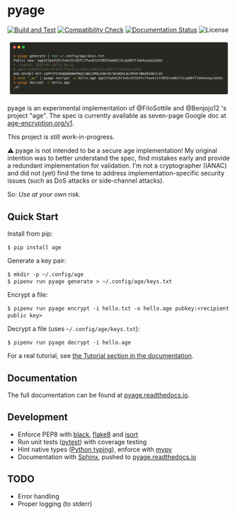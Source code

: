 # pyage

[![Build and Test](https://github.com/jojonas/pyage/workflows/Build%20and%20Test/badge.svg)](https://github.com/jojonas/pyage/actions?workflow=Build+and+Test)
[![Compatibility Check](https://github.com/jojonas/pyage/workflows/Compatibility%20with%20FiloSottile/age/badge.svg)](https://github.com/jojonas/pyage/actions?workflow=Compatibility%20with%20FiloSottile/age)
[![Documentation Status](https://readthedocs.org/projects/pyage/badge/?version=latest)](https://pyage.readthedocs.io/en/latest/?badge=latest)
![License](https://img.shields.io/github/license/jojonas/pyage)

![pyage screenshot](https://raw.githubusercontent.com/jojonas/pyage/master/docs/source/_static/carbon.png)

pyage is an experimental implementation of @FiloSottile and @Benjojo12 's project "age".
The spec is currently available as seven-page Google doc at [age-encryption.org/v1](https://age-encryption.org/v1).

This project is still work-in-progress.

⚠️ pyage is not intended to be a secure age implementation!
My original intention was to better understand the spec, find mistakes early and provide a redundant implementation for validation. I'm not a cryptographer (IANAC) and did not (yet) find the time to address  implementation-specific security issues (such as DoS attacks or side-channel attacks).

So:
*Use at your own risk.*

## Quick Start
Install from pip:

    $ pip install age

Generate a key pair:

    $ mkdir -p ~/.config/age
    $ pipenv run pyage generate > ~/.config/age/keys.txt

Encrypt a file:

    $ pipenv run pyage encrypt -i hello.txt -o hello.age pubkey:<recipient public key>

Decrypt a file (uses `~/.config/age/keys.txt`):

    $ pipenv run pyage decrypt -i hello.age

For a real tutorial, see [the Tutorial section in the documentation](https://pyage.readthedocs.io/en/latest/tutorials.html).

## Documentation
The full documentation can be found at [pyage.readthedocs.io](https://pyage.readthedocs.io/en/latest/index.html).

## Development
* Enforce PEP8 with [black](https://github.com/psf/black), [flake8](https://flake8.pycqa.org/en/latest/) and [isort](https://timothycrosley.github.io/isort/)
* Run unit tests ([pytest](https://docs.pytest.org/en/latest/)) with coverage testing
* Hint native types ([Python typing](https://docs.python.org/3/library/typing.html)), enforce with [mypy](http://mypy-lang.org/)
* Documentation with [Sphinx](https://www.sphinx-doc.org/en/master/), pushed to [pyage.readthedocs.io](https://pyage.readthedocs.io/en/latest/index.html)

## TODO
* Error handling
* Proper logging (to stderr)
